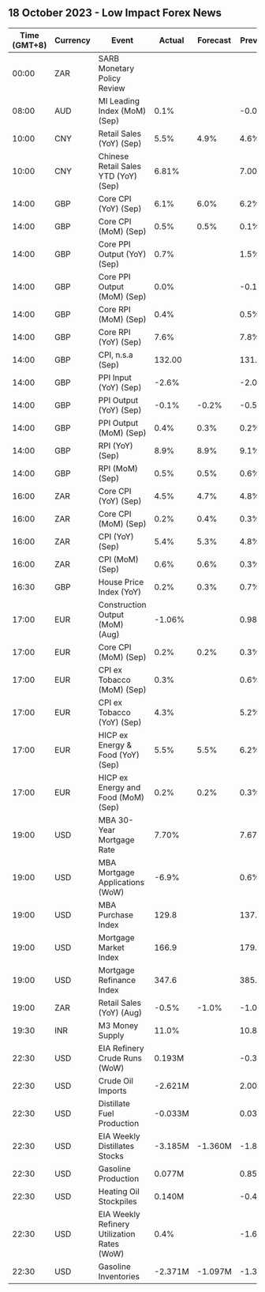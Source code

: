 ## 18 October 2023 - Low Impact Forex News

| Time (GMT+8) | Currency | Event | Actual | Forecast | Previous |
|------|----------|-------|--------|----------|----------|
| 00:00 | ZAR | SARB Monetary Policy Review |  |  |  |
| 08:00 | AUD | MI Leading Index (MoM) (Sep) | 0.1% |  | -0.0% |
| 10:00 | CNY | Retail Sales (YoY) (Sep) | 5.5% | 4.9% | 4.6% |
| 10:00 | CNY | Chinese Retail Sales YTD (YoY) (Sep) | 6.81% |  | 7.00% |
| 14:00 | GBP | Core CPI (YoY) (Sep) | 6.1% | 6.0% | 6.2% |
| 14:00 | GBP | Core CPI (MoM) (Sep) | 0.5% | 0.5% | 0.1% |
| 14:00 | GBP | Core PPI Output (YoY) (Sep) | 0.7% |  | 1.5% |
| 14:00 | GBP | Core PPI Output (MoM) (Sep) | 0.0% |  | -0.1% |
| 14:00 | GBP | Core RPI (MoM) (Sep) | 0.4% |  | 0.5% |
| 14:00 | GBP | Core RPI (YoY) (Sep) | 7.6% |  | 7.8% |
| 14:00 | GBP | CPI, n.s.a (Sep) | 132.00 |  | 131.30 |
| 14:00 | GBP | PPI Input (YoY) (Sep) | -2.6% |  | -2.0% |
| 14:00 | GBP | PPI Output (YoY) (Sep) | -0.1% | -0.2% | -0.5% |
| 14:00 | GBP | PPI Output (MoM) (Sep) | 0.4% | 0.3% | 0.2% |
| 14:00 | GBP | RPI (YoY) (Sep) | 8.9% | 8.9% | 9.1% |
| 14:00 | GBP | RPI (MoM) (Sep) | 0.5% | 0.5% | 0.6% |
| 16:00 | ZAR | Core CPI (YoY) (Sep) | 4.5% | 4.7% | 4.8% |
| 16:00 | ZAR | Core CPI (MoM) (Sep) | 0.2% | 0.4% | 0.3% |
| 16:00 | ZAR | CPI (YoY) (Sep) | 5.4% | 5.3% | 4.8% |
| 16:00 | ZAR | CPI (MoM) (Sep) | 0.6% | 0.6% | 0.3% |
| 16:30 | GBP | House Price Index (YoY) | 0.2% | 0.3% | 0.7% |
| 17:00 | EUR | Construction Output (MoM) (Aug) | -1.06% |  | 0.98% |
| 17:00 | EUR | Core CPI (MoM) (Sep) | 0.2% | 0.2% | 0.3% |
| 17:00 | EUR | CPI ex Tobacco (MoM) (Sep) | 0.3% |  | 0.6% |
| 17:00 | EUR | CPI ex Tobacco (YoY) (Sep) | 4.3% |  | 5.2% |
| 17:00 | EUR | HICP ex Energy & Food (YoY) (Sep) | 5.5% | 5.5% | 6.2% |
| 17:00 | EUR | HICP ex Energy and Food (MoM) (Sep) | 0.2% | 0.2% | 0.3% |
| 19:00 | USD | MBA 30-Year Mortgage Rate | 7.70% |  | 7.67% |
| 19:00 | USD | MBA Mortgage Applications (WoW) | -6.9% |  | 0.6% |
| 19:00 | USD | MBA Purchase Index | 129.8 |  | 137.5 |
| 19:00 | USD | Mortgage Market Index | 166.9 |  | 179.3 |
| 19:00 | USD | Mortgage Refinance Index | 347.6 |  | 385.8 |
| 19:00 | ZAR | Retail Sales (YoY) (Aug) | -0.5% | -1.0% | -1.0% |
| 19:30 | INR | M3 Money Supply | 11.0% |  | 10.8% |
| 22:30 | USD | EIA Refinery Crude Runs (WoW) | 0.193M |  | -0.399M |
| 22:30 | USD | Crude Oil Imports | -2.621M |  | 2.003M |
| 22:30 | USD | Distillate Fuel Production | -0.033M |  | 0.038M |
| 22:30 | USD | EIA Weekly Distillates Stocks | -3.185M | -1.360M | -1.837M |
| 22:30 | USD | Gasoline Production | 0.077M |  | 0.858M |
| 22:30 | USD | Heating Oil Stockpiles | 0.140M |  | -0.433M |
| 22:30 | USD | EIA Weekly Refinery Utilization Rates (WoW) | 0.4% |  | -1.6% |
| 22:30 | USD | Gasoline Inventories | -2.371M | -1.097M | -1.313M |
